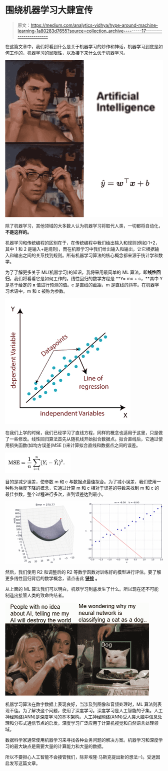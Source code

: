 # 围绕机器学习大肆宣传

> 原文：<https://medium.com/analytics-vidhya/hype-around-machine-learning-1a80283d7655?source=collection_archive---------17----------------------->

在这篇文章中，我们将看到什么是关于机器学习的炒作和神话，机器学习到底是如何工作的，机器学习的局限性，以及接下来什么优于机器学习。

![](img/443b76b35a445978b062b4c17a18a9d1.png)

除了机器学习，其他领域的大多数人认为机器学习将取代人类，一切都将自动化，**不是这样的。**

机器学习和传统编程的区别在于，在传统编程中我们给出输入和规则(例如:1+2，其中 1 和 2 是输入+是规则)，而在机器学习中我们给出输入和输出，让它根据输入和输出之间的关系找到规则。所有机器学习算法的核心概念都来源于统计学和数学。

为了了解更多关于 ML(机器学习)的知识，我将采用最简单的 ML 算法，即**线性回归**，我们将看看它是如何工作的。线性回归的数学方程是 **Y= mx + c，**其中 Y 是基于给定的 **x** 值进行预测的值。c 是直线的截距，m 是直线的斜率。在机器学习术语中，m 和 c 被称为参数。

![](img/760c68375d5c9bbf634bbb7e8d0e2924.png)

在我们上学的时候，我们已经学习了直线方程，同样的概念也适用于这里，只是做了一些修改。线性回归算法首先从随机线开始拟合数据点。拟合直线后，它通过使用损失函数(如均方误差(MSE ))来计算拟合直线和数据点之间的误差。

![](img/a3c29c141fd32b2b2d6bae38a8d30093.png)

目的是减少误差，使参数 m 和 c 与数据点最佳拟合。为了减小误差，我们使用一种称为梯度下降的概念，它通过计算 m 和 c 相对于误差的导数来找到 m 和 c 的最佳参数。整个过程进行多次，直到误差达到最小。

![](img/322c42205f701bd1f6b25d1bb46b19d3.png)

然后，我们使用 R2 和调整后的 R2 等数学函数对训练好的模型进行评估。要了解更多线性回归背后的数学概念，请点击此 [**链接**](https://towardsdatascience.com/introduction-to-machine-learning-algorithms-linear-regression-14c4e325882a) **。**

从上面的 ML 算法我们可以明白，机器学习到底发生了什么。所以现在还不可能制造出接管人类的致命终结者。

![](img/af64509cfcb00d44b3456353ab66767a.png)

机器学习算法在数字数据上表现良好，当涉及到图像和音频处理时，ML 算法则表现不佳。为了解决这个问题，使用了深度学习。深度学习是人工智能的子集。人工神经网络(ANN)是深度学习的基本架构。人工神经网络(ANN)受人类大脑中信息处理和分布式通信节点的启发。深度学习广泛应用于计算机视觉和自然语言处理领域。

数据科学家通常使用机器学习来寻找各种业务问题的解决方案。机器学习和深度学习的最大缺点是需要大量的计算能力和大量的数据。

所以不要担心人工智能不会接管我们，除非埃隆·马斯克提出新的想法:-)。受迷因启发写这篇文章。
